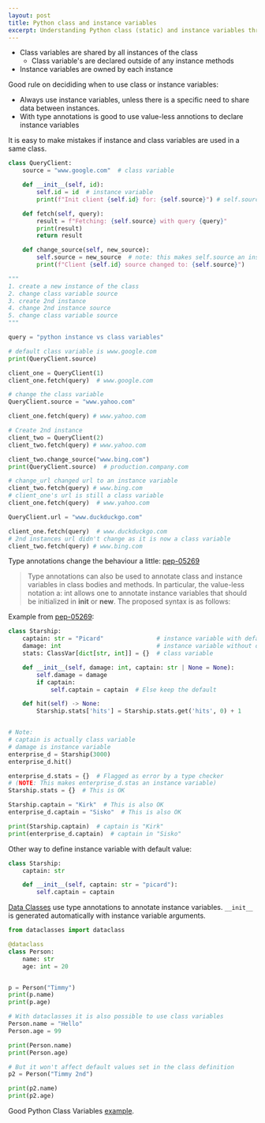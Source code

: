 ```yaml
---
layout: post
title: Python class and instance variables
excerpt: Understanding Python class (static) and instance variables through examples with and without type annotations
---
```


- Class variables are shared by all instances of the class
  - Class variable's are declared outside of any instance methods
- Instance variables are owned by each instance

Good rule on decididing when to use class or instance variables:
- Always use instance variables, unless there is a specific need to share data between instances.
- With type annotations is good to use value-less annotions to declare instance variables

It is easy to make mistakes if instance and class variables are used in a same class.

```py
class QueryClient:
    source = "www.google.com"  # class variable

    def __init__(self, id):
        self.id = id  # instance variable
        print(f"Init client {self.id} for: {self.source}") # self.source is a class variable

    def fetch(self, query):
        result = f"Fetching: {self.source} with query {query}"
        print(result)
        return result

    def change_source(self, new_source):
        self.source = new_source  # note: this makes self.source an instance variable
        print(f"Client {self.id} source changed to: {self.source}")

"""
1. create a new instance of the class
2. change class variable source
3. create 2nd instance
4. change 2nd instance source
5. change class variable source
"""

query = "python instance vs class variables"

# default class variable is www.google.com
print(QueryClient.source)

client_one = QueryClient(1)
client_one.fetch(query)  # www.google.com

# change the class variable
QueryClient.source = "www.yahoo.com"

client_one.fetch(query) # www.yahoo.com

# Create 2nd instance
client_two = QueryClient(2)
client_two.fetch(query) # www.yahoo.com

client_two.change_source("www.bing.com")
print(QueryClient.source)  # production.company.com

# change_url changed url to an instance variable
client_two.fetch(query) # www.bing.com
# client_one's url is still a class variable
client_one.fetch(query)  # www.yahoo.com

QueryClient.url = "www.duckduckgo.com"

client_one.fetch(query)  # www.duckduckgo.com
# 2nd instances url didn't change as it is now a class variable
client_two.fetch(query) # www.bing.com
```

Type annotations change the behaviour a little: [pep-05269](https://peps.python.org/pep-0526/#class-and-instance-variable-annotations)

> Type annotations can also be used to annotate class and instance variables in class bodies and methods. In particular, the value-less notation a: int allows one to annotate instance variables that should be initialized in __init__ or __new__. The proposed syntax is as follows:

Example from [pep-05269](https://peps.python.org/pep-0526/#class-and-instance-variable-annotations):
```py
class Starship:
    captain: str = "Picard"               # instance variable with default 
    damage: int                           # instance variable without default
    stats: ClassVar[dict[str, int]] = {}  # class variable

    def __init__(self, damage: int, captain: str | None = None):
        self.damage = damage
        if captain:
            self.captain = captain  # Else keep the default

    def hit(self) -> None:
        Starship.stats['hits'] = Starship.stats.get('hits', 0) + 1


# Note:
# captain is actually class variable
# damage is instance variable
enterprise_d = Starship(3000)
enterprise_d.hit()

enterprise_d.stats = {}  # Flagged as error by a type checker 
# (NOTE: This makes enterprise_d.stas an instance variable)
Starship.stats = {}  # This is OK

Starship.captain = "Kirk"  # This is also OK
enterprise_d.captain = "Sisko"  # This is also OK

print(Starship.captain)  # captain is "Kirk"
print(enterprise_d.captain)  # captain in "Sisko"
```

Other way to define instance variable with default value:
```py
class Starship:
    captain: str 

    def __init__(self, captain: str = "picard"):
        self.captain = captain 
```

[Data Classes](https://docs.python.org/3/library/dataclasses.html) use type annotations to annotate instance variables. `__init__` is generated automatically with instance variable arguments. 

```py
from dataclasses import dataclass

@dataclass
class Person:
    name: str
    age: int = 20


p = Person("Timmy")
print(p.name)
print(p.age)

# With dataclasses it is also possible to use class variables
Person.name = "Hello"
Person.age = 99

print(Person.name)
print(Person.age)

# But it won't affect default values set in the class definition
p2 = Person("Timmy 2nd")

print(p2.name)
print(p2.age)
```

Good Python Class Variables [example](https://pynative.com/python-class-variables/).
